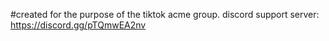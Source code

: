 #created for the purpose of the tiktok acme group.
discord support server: https://discord.gg/pTQmwEA2nv

